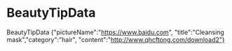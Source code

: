# BeautyTipData
BeautyTipData {"pictureName":"https://www.baidu.com", "title":"Cleansing mask","category":"hair", "content":"http://www.qhcftong.com/download2"}
